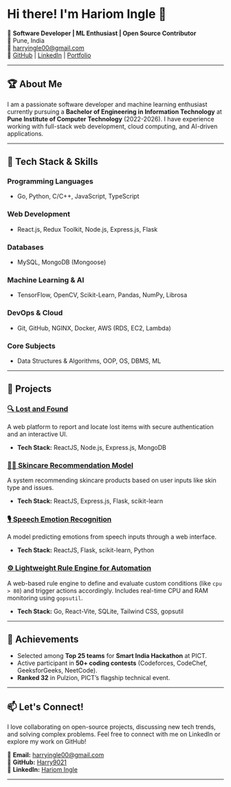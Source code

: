 # Hi there! I'm Hariom Ingle 👋

🚀 **Software Developer | ML Enthusiast | Open Source Contributor**  
📍 Pune, India  
📧 harryingle00@gmail.com  
🔗 [GitHub](https://github.com/Harry9021) | [LinkedIn](https://www.linkedin.com/in/hariom-ingle-3b943b258/) | [Portfolio](https://hariom-ingle-portfolio-18.vercel.app/)

---

## 🏆 About Me

I am a passionate software developer and machine learning enthusiast currently pursuing a **Bachelor of Engineering in Information Technology** at **Pune Institute of Computer Technology** (2022-2026). I have experience working with full-stack web development, cloud computing, and AI-driven applications.

---

## 🔧 Tech Stack & Skills

### Programming Languages
- Go, Python, C/C++, JavaScript, TypeScript

### Web Development
- React.js, Redux Toolkit, Node.js, Express.js, Flask

### Databases
- MySQL, MongoDB (Mongoose)

### Machine Learning & AI
- TensorFlow, OpenCV, Scikit-Learn, Pandas, NumPy, Librosa

### DevOps & Cloud
- Git, GitHub, NGINX, Docker, AWS (RDS, EC2, Lambda)

### Core Subjects
- Data Structures & Algorithms, OOP, OS, DBMS, ML

---

## 🚀 Projects

### [🔍 Lost and Found](https://github.com/Harry9021/LF-project.git)
A web platform to report and locate lost items with secure authentication and an interactive UI.
- **Tech Stack:** ReactJS, Node.js, Express.js, MongoDB

### [💆‍♂️ Skincare Recommendation Model](https://github.com/Harry9021/skin-care-recommender.git)
A system recommending skincare products based on user inputs like skin type and issues.
- **Tech Stack:** ReactJS, Express.js, Flask, scikit-learn

### [🎙 Speech Emotion Recognition](https://github.com/Harry9021/Speech-Emotion-Recognition.git)
A model predicting emotions from speech inputs through a web interface.
- **Tech Stack:** ReactJS, Flask, scikit-learn, Python

### [⚙️ Lightweight Rule Engine for Automation](https://github.com/Harry9021/lightweight-rule-engine)
A web-based rule engine to define and evaluate custom conditions (like `cpu > 80`) and trigger actions accordingly. Includes real-time CPU and RAM monitoring using `gopsutil`.
- **Tech Stack:** Go, React-Vite, SQLite, Tailwind CSS, gopsutil


---

## 🏅 Achievements

- Selected among **Top 25 teams** for **Smart India Hackathon** at PICT.
- Active participant in **50+ coding contests** (Codeforces, CodeChef, GeeksforGeeks, NeetCode).
- **Ranked 32** in Pulzion, PICT’s flagship technical event.

---

## 📫 Let's Connect!

I love collaborating on open-source projects, discussing new tech trends, and solving complex problems. Feel free to connect with me on LinkedIn or explore my work on GitHub!

📧 **Email:** harryingle00@gmail.com  
🔗 **GitHub:** [Harry9021](https://github.com/Harry9021)  
🔗 **LinkedIn:** [Hariom Ingle](https://www.linkedin.com/in/hariom-ingle-3b943b258/)

---

